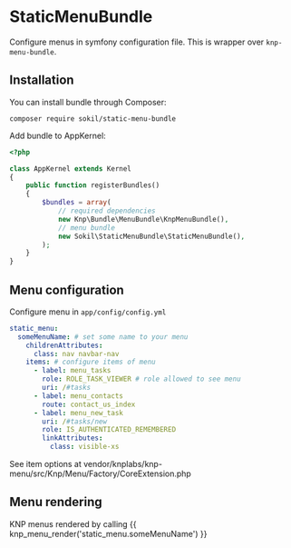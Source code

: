 StaticMenuBundle
================

Configure menus in symfony configuration file. This is wrapper over `knp-menu-bundle`.

## Installation

You can install bundle through Composer:
```
composer require sokil/static-menu-bundle
```

Add bundle to AppKernel:
```php
<?php

class AppKernel extends Kernel
{
    public function registerBundles()
    {
        $bundles = array(
            // required dependencies
            new Knp\Bundle\MenuBundle\KnpMenuBundle(),
            // menu bundle
            new Sokil\StaticMenuBundle\StaticMenuBundle(),
        );
    }
}
```

## Menu configuration

Configure menu in `app/config/config.yml`

```yaml
static_menu:
  someMenuName: # set some name to your menu
    childrenAttributes:
      class: nav navbar-nav
    items: # configure items of menu
      - label: menu_tasks
        role: ROLE_TASK_VIEWER # role allowed to see menu
        uri: /#tasks
      - label: menu_contacts
        route: contact_us_index
      - label: menu_new_task
        uri: /#tasks/new
        role: IS_AUTHENTICATED_REMEMBERED
        linkAttributes:
          class: visible-xs
```

See item options at vendor/knplabs/knp-menu/src/Knp/Menu/Factory/CoreExtension.php

## Menu rendering

KNP menus rendered by calling {{ knp_menu_render('static_menu.someMenuName') }}